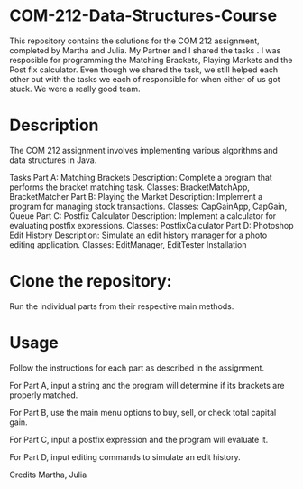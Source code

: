 # COM-212-Data-Structures-Course
This repository contains the solutions for the COM 212 assignment, completed by Martha and Julia.
My Partner and I shared the tasks . I was resposible for programming the Matching Brackets, Playing Markets and the Post fix calculator. Even though we shared the task, we still helped each other out with the tasks we each of responsible for when either of us got stuck. We were a really good team.

# Description
The COM 212 assignment involves implementing various algorithms and data structures in Java.

Tasks
Part A: Matching Brackets
Description: Complete a program that performs the bracket matching task.
Classes: BracketMatchApp, BracketMatcher
Part B: Playing the Market
Description: Implement a program for managing stock transactions.
Classes: CapGainApp, CapGain, Queue
Part C: Postfix Calculator
Description: Implement a calculator for evaluating postfix expressions.
Classes: PostfixCalculator
Part D: Photoshop Edit History
Description: Simulate an edit history manager for a photo editing application.
Classes: EditManager, EditTester
Installation

# Clone the repository:

Run the individual parts from their respective main methods.

# Usage
Follow the instructions for each part as described in the assignment.

For Part A, input a string and the program will determine if its brackets are properly matched.

For Part B, use the main menu options to buy, sell, or check total capital gain.

For Part C, input a postfix expression and the program will evaluate it.

For Part D, input editing commands to simulate an edit history.

Credits
Martha,
Julia
